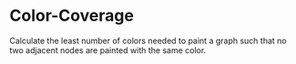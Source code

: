 # Color-Coverage
Calculate the least number of colors needed to paint a graph such that no two adjacent nodes are painted with the same color.
